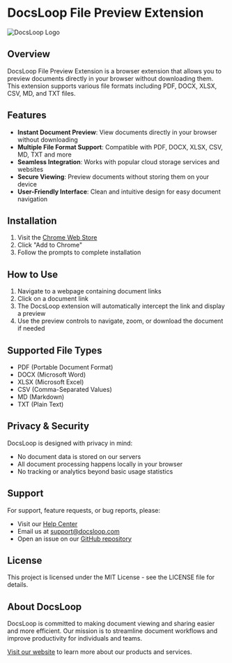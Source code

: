# DocsLoop File Preview Extension

![DocsLoop Logo](https://docsloop.com/logo.png)

## Overview

DocsLoop File Preview Extension is a browser extension that allows you to preview documents directly in your browser without downloading them. This extension supports various file formats including PDF, DOCX, XLSX, CSV, MD, and TXT files.

## Features

- **Instant Document Preview**: View documents directly in your browser without downloading
- **Multiple File Format Support**: Compatible with PDF, DOCX, XLSX, CSV, MD, TXT and more
- **Seamless Integration**: Works with popular cloud storage services and websites
- **Secure Viewing**: Preview documents without storing them on your device
- **User-Friendly Interface**: Clean and intuitive design for easy document navigation

## Installation

1. Visit the [Chrome Web Store](https://chrome.google.com/webstore/detail/docsloop-file-preview/extension-id)
2. Click "Add to Chrome"
3. Follow the prompts to complete installation

## How to Use

1. Navigate to a webpage containing document links
2. Click on a document link
3. The DocsLoop extension will automatically intercept the link and display a preview
4. Use the preview controls to navigate, zoom, or download the document if needed

## Supported File Types

- PDF (Portable Document Format)
- DOCX (Microsoft Word)
- XLSX (Microsoft Excel)
- CSV (Comma-Separated Values)
- MD (Markdown)
- TXT (Plain Text)

## Privacy & Security

DocsLoop is designed with privacy in mind:
- No document data is stored on our servers
- All document processing happens locally in your browser
- No tracking or analytics beyond basic usage statistics

## Support

For support, feature requests, or bug reports, please:
- Visit our [Help Center](https://docsloop.com/help)
- Email us at support@docsloop.com
- Open an issue on our [GitHub repository](https://github.com/docsloop/extension)

## License

This project is licensed under the MIT License - see the LICENSE file for details.

## About DocsLoop

DocsLoop is committed to making document viewing and sharing easier and more efficient. Our mission is to streamline document workflows and improve productivity for individuals and teams.

[Visit our website](https://docsloop.com) to learn more about our products and services. 